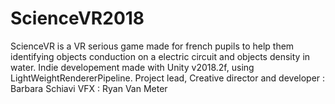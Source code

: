 # ScienceVR2018

ScienceVR is a VR serious game made for french pupils to help them identifying objects conduction on a electric circuit and objects density in water. 
Indie developement made with Unity v2018.2f, using LightWeightRendererPipeline. 
Project lead, Creative director and developer : Barbara Schiavi 
VFX : Ryan Van Meter
